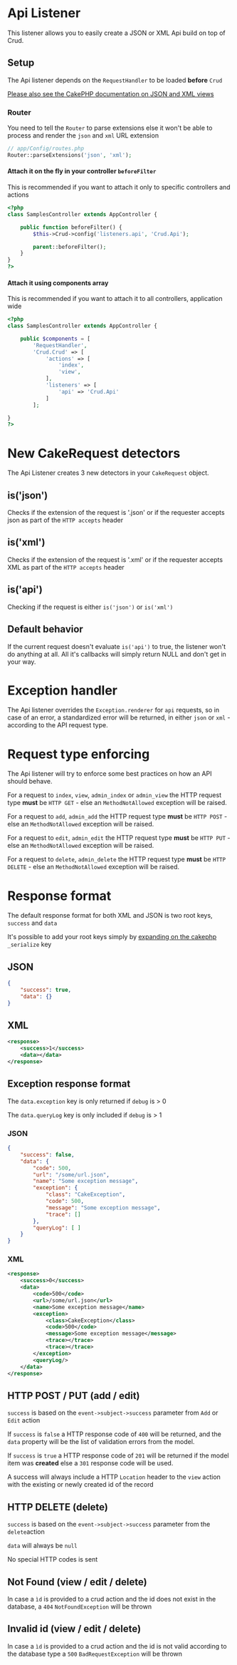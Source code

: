 # Api Listener

This listener allows you to easily create a JSON or XML Api build on top of Crud.

## Setup

The Api listener depends on the `RequestHandler` to be loaded __before__ `Crud`

[Please also see the CakePHP documentation on JSON and XML views](http://book.cakephp.org/2.0/en/views/json-and-xml-views.html#enabling-data-views-in-your-application)

### Router

You need to tell the `Router` to parse extensions else it won't be able to process and render the `json` and `xml` URL extension

```php
// app/Config/routes.php
Router::parseExtensions('json', 'xml');
```

#### Attach it on the fly in your controller `beforeFilter`

This is recommended if you want to attach it only to specific controllers and actions

```php
<?php
class SamplesController extends AppController {

	public function beforeFilter() {
		$this->Crud->config('listeners.api', 'Crud.Api');

		parent::beforeFilter();
	}
}
?>
```

#### Attach it using components array

This is recommended if you want to attach it to all controllers, application wide

```php
<?php
class SamplesController extends AppController {

	public $components = [
		'RequestHandler',
		'Crud.Crud' => [
			'actions' => [
				'index',
				'view',
			],
			'listeners' => [
				'api' => 'Crud.Api'
			]
		];

}
?>
```

# New CakeRequest detectors

The Api Listener creates 3 new detectors in your `CakeRequest` object.

## is('json')

Checks if the extension of the request is '.json' or if the requester accepts json as part of the `HTTP accepts` header

## is('xml')

Checks if the extension of the request is '.xml' or if the requester accepts XML as part of the `HTTP accepts` header

## is('api')

Checking if the request is either `is('json')` or `is('xml')`

## Default behavior

If the current request doesn't evaluate `is('api')` to true, the listener won't do anything at all.
All it's callbacks will simply return NULL and don't get in your way.

# Exception handler

The Api listener overrides the `Exception.renderer` for `api` requests, so in case of an error, a standardized error will be returned, in either `json` or `xml` - according to the API request type.

# Request type enforcing

The Api listener will try to enforce some best practices on how an API should behave.

For a request to `index`, `view`, `admin_index` or `admin_view` the HTTP request type __must__ be `HTTP GET` - else an `MethodNotAllowed` exception will be raised.

For a request to `add`, `admin_add` the HTTP request type __must__ be `HTTP POST` - else an `MethodNotAllowed` exception will be raised.

For a request to `edit`, `admin_edit` the HTTP request type __must__ be `HTTP PUT` - else an `MethodNotAllowed` exception will be raised.

For a request to `delete`, `admin_delete` the HTTP request type __must__ be `HTTP DELETE` - else an `MethodNotAllowed` exception will be raised.

# Response format

The default response format for both XML and JSON is two root keys, `success` and `data`

It's possible to add your root keys simply by [expanding on the cakephp](http://book.cakephp.org/2.0/en/views/json-and-xml-views.html#enabling-data-views-in-your-application) `_serialize` key

## JSON

```json
{
	"success": true,
	"data": {}
}
```

## XML

```xml
<response>
	<success>1</success>
	<data></data>
</response>
```

## Exception response format

The `data.exception` key is only returned if `debug` is > 0

The `data.queryLog` key is only included if `debug` is > 1

### JSON

```json
{
	"success": false,
	"data": {
		"code": 500,
		"url": "/some/url.json",
		"name": "Some exception message",
		"exception": {
			"class": "CakeException",
			"code": 500,
			"message": "Some exception message",
			"trace": []
		},
		"queryLog": [ ]
	}
}
```

### XML

```xml
<response>
	<success>0</success>
	<data>
		<code>500</code>
		<url>/some/url.json</url>
		<name>Some exception message</name>
		<exception>
			<class>CakeException</class>
			<code>500</code>
			<message>Some exception message</message>
			<trace></trace>
			<trace></trace>
		</exception>
		<queryLog/>
	</data>
</response>
```

## HTTP POST / PUT (add / edit)

`success` is based on the `event->subject->success` parameter from `Add` or `Edit` action

If `success` is `false` a HTTP response code of `400` will be returned, and the `data` property will be the list of validation errors from the model.

If `success` is `true` a HTTP response code of `201` will be returned if the model item was __created__ else a `301` response code will be used.

A success will always include a HTTP `Location` header to the `view` action with the existing or newly created id of the record

## HTTP DELETE (delete)

`success` is based on the `event->subject->success` parameter from the `delete`action

`data` will always be `null`

No special HTTP codes is sent

## Not Found (view / edit / delete)

In case a `ìd` is provided to a crud action and the id does not exist in the database, a `404` `NotFoundException` will be thrown

## Invalid id (view / edit / delete)

In case a `ìd` is provided to a crud action and the id is not valid according to the database type a `500` `BadRequestException` will be thrown
